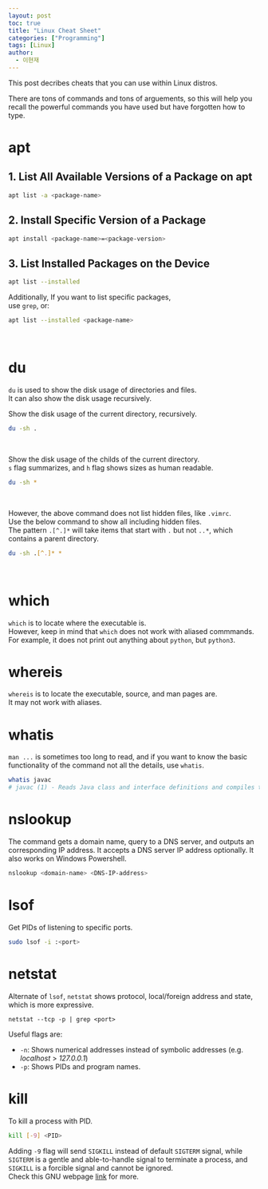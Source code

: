 ```yaml
---
layout: post
toc: true
title: "Linux Cheat Sheet"
categories: ["Programming"]
tags: [Linux]
author:
  - 이현재
---
```


This post decribes cheats that you can use within Linux distros.
<!--more-->
There are tons of commands and tons of arguements,
so this will help you recall the powerful commands you have used
but have forgotten how to type.

# apt
## 1. List All Available Versions of a Package on apt
```bash
apt list -a <package-name>
```

## 2. Install Specific Version of a Package
```bash
apt install <package-name>=<package-version>
```

## 3. List Installed Packages on the Device
```bash
apt list --installed
```
Additionally, If you want to list specific packages,<br>
use `grep`, or:
```bash
apt list --installed <package-name>
```
<br>

# du
`du` is used to show the disk usage of directories and files.<br>
It can also show the disk usage recursively.
<br>

Show the disk usage of the current directory, recursively.
```bash
du -sh .
```
<br>

Show the disk usage of the childs of the current directory.<br>
`s` flag summarizes, and `h` flag shows sizes as human readable.<br>
```bash
du -sh *
```
<br>

However, the above command does not list hidden files, like `.vimrc`.<br>
Use the below command to show all including hidden files.<br>
The pattern `.[^.]*` will take items that start with `.` but not `..*`, which contains a parent directory.<br>
```bash
du -sh .[^.]* *
```
<br>

# which
`which` is to locate where the executable is.<br>
However, keep in mind that `which` does not work with aliased commmands.
For example, it does not print out anything about `python`, but `python3`.
<br>

# whereis
`whereis` is to locate the executable, source, and man pages are.<br>
It may not work with aliases.
<br>

# whatis
`man ...` is sometimes too long to read,
and if you want to know the basic functionality of the command not all the details,
use `whatis`.
```bash
whatis javac
# javac (1) - Reads Java class and interface definitions and compiles them into bytecode and class files.
```

# nslookup
The command gets a domain name, query to a DNS server,
and outputs an corresponding IP address.
It accepts a DNS server IP address optionally.
It also works on Windows Powershell.
```bash
nslookup <domain-name> <DNS-IP-address>
```

# lsof
Get PIDs of listening to specific ports.
```bash
sudo lsof -i :<port>
```

# netstat
Alternate of `lsof`, `netstat` shows protocol, local/foreign address and state,
which is more expressive.
```
netstat --tcp -p | grep <port>
```
Useful flags are:
- `-n`: Shows numerical addresses instead of symbolic addresses (e.g. *localhost* > *127.0.0.1*)
- `-p`: Shows PIDs and program names.

# kill
To kill a process with PID.
```bash
kill [-9] <PID>
```
Adding `-9` flag will send `SIGKILL` instead of default `SIGTERM` signal,
while `SIGTERM` is a gentle and able-to-handle signal to terminate a process,
and `SIGKILL` is a forcible signal and cannot be ignored.<br>
Check this GNU webpage [link](https://www.gnu.org/software/libc/manual/html_node/Termination-Signals.html) for more.
